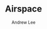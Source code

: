 ---
title: "Airspace"
github: https://github.com/luminousrubyist/airspace-jekyll
demo: https://luminousrubyist.github.io/airspace-jekyll
author: Andrew Lee
draft: true
ssg:
  - Jekyll
cms:
  - No Cms
---